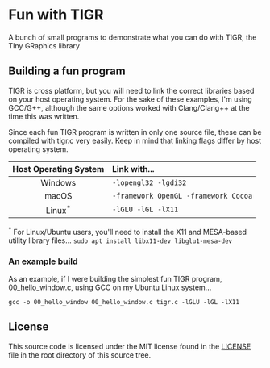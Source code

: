 # Fun with TIGR
A bunch of small programs to demonstrate what you can do with TIGR, the TIny
GRaphics library

## Building a fun program
TIGR is cross platform, but you will need to link the correct libraries
based on your host operating system.  For the sake of these examples, I'm
using GCC/G++, although the same options worked with Clang/Clang++ at the
time this was written.

Since each fun TIGR program is written in only one source file, these can be
compiled with tigr.c very easily.  Keep in mind that linking flags differ
by host operating system.

| **Host Operating System** | **Link with...** |
| :---: | :--- |
| Windows | `-lopengl32 -lgdi32` |
| macOS | `-framework OpenGL -framework Cocoa` |
| Linux<sup>*</sup> | `-lGLU -lGL -lX11` |

<sup>*</sup> For Linux/Ubuntu users, you'll need to install the X11 and
MESA-based utility library files... `sudo apt install libx11-dev
libglu1-mesa-dev`

### An example build

As an example, if I were building the simplest fun TIGR program,
00_hello_window.c, using GCC on my Ubuntu Linux system...

```gcc -o 00_hello_window 00_hello_window.c tigr.c -lGLU -lGL -lX11```

## License
This source code is licensed under the MIT license found in the
[LICENSE](LICENSE) file in the root directory of this source tree.
